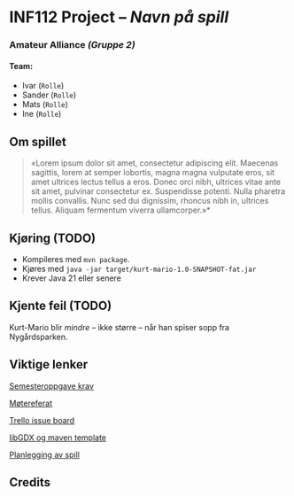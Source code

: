 # INF112 Project – *Navn på spill* 
### Amateur Alliance *(Gruppe 2)*
#### Team: 
* Ivar (`Rolle`)
* Sander (`Rolle`)
* Mats (`Rolle`)
* Ine (`Rolle`)

## Om spillet
>«Lorem ipsum dolor sit amet, consectetur adipiscing elit. Maecenas sagittis, lorem at semper lobortis, magna magna vulputate eros, sit amet ultrices lectus tellus a eros. Donec orci nibh, ultrices vitae ante sit amet, pulvinar consectetur ex. Suspendisse potenti. Nulla pharetra mollis convallis. Nunc sed dui dignissim, rhoncus nibh in, ultrices tellus. Aliquam fermentum viverra ullamcorper.»*

## Kjøring (TODO)
* Kompileres med `mvn package`.
* Kjøres med `java -jar target/kurt-mario-1.0-SNAPSHOT-fat.jar`
* Krever Java 21 eller senere

## Kjente feil (TODO)
Kurt-Mario blir *mindre* – ikke større – når han spiser sopp fra Nygårdsparken.

## Viktige lenker
[Semesteroppgave krav](https://git.app.uib.no/inf112/24v/inf112-24v/-/wikis/prosjekt/semesteroppgave)

[Møtereferat](https://docs.google.com/document/d/10a05Fu1_dx0Y_XaLF6ZEFuFKvsOZK4iNWEVNr36HerU/edit)

[Trello issue board](https://trello.com/b/zh9J5B3W/board)

[libGDX og maven template](doc/libGDX+Maven.md)

[Planlegging av spill](https://docs.google.com/document/d/1aa2oW-XstsS6mD0cP296_O31NZNTnafWvksUJrwbtmI/edit)

## Credits